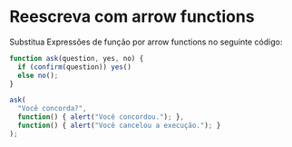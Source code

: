 
# Reescreva com arrow functions

Substitua Expressões de função por arrow functions no seguinte código:

```js run
function ask(question, yes, no) {
  if (confirm(question)) yes()
  else no();
}

ask(
  "Você concorda?",
  function() { alert("Você concordou."); },
  function() { alert("Você cancelou a execução."); }
);
```
